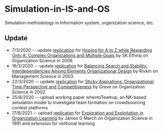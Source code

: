 # Simulation-in-IS-and-OS
Simulation methodology in Information system, organization science, etc. 
## Update  
* 7/3/2020 -- update [replication](https://github.com/baldFemale/Simulation-in-IS-and-OS/blob/master/Multiple%20Goals%20in%20Organization.ipynb) for [Hoping for A to Z while Rewarding Only A: Complex Organizations and Multiple Goals](https://pubsonline.informs.org/doi/10.1287/orsc.1080.0358) by SK.Ethiraj on Organization Science in 2009.
* 16/3/2020 -- update [replication](https://github.com/baldFemale/Simulation-in-IS-and-OS/blob/master/Interdependencies%20among%20elements%20of%20organizational%20design.ipynb) for [Balancing Search and Stability: Interdependencies Among Elements Organizational Design](https://pubsonline.informs.org/doi/abs/10.1287/mnsc.49.3.290.12740?journalCode=mnsc) by Rivkin on Management Science in 2003. 
* 22/3/2020 -- update [replication](https://github.com/baldFemale/Simulation-in-IS-and-OS/blob/master/Organization%20time%20perspective%20and%20competitiveness%20.ipynb
) for [Sticky Aspirations: Organizational Time Perspective and Competitiveness](https://pubsonline.informs.org/doi/10.1287/orsc.13.1.1.540) by Greve on Organization Science in 2002.
* 25/8/2020 -- upload working paper whentoTeamup, an NK-based simulation model to investigate team formation on crowdsourcing contest platforms
* 17/8/2021 -- upload [replicaton](https://github.com/baldFemale/Simulation-in-IS-and-OS/blob/master/volitional%20learning.ipynb) for [Exploration and Exploitation in Organization Learning](https://pubsonline.informs.org/doi/abs/10.1287/orsc.2.1.71) by James G March on Organization Science in 1991 and extension for volitional learning 
